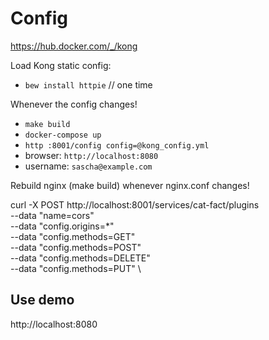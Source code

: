 # Config

https://hub.docker.com/_/kong

Load Kong static config:

- `bew install httpie` // one time

Whenever the config changes!

- `make build`
- `docker-compose up`
- `http :8001/config config=@kong_config.yml`
- browser: `http://localhost:8080`
- username: `sascha@example.com`

Rebuild nginx (make build) whenever nginx.conf changes!

curl -X POST http://localhost:8001/services/cat-fact/plugins \
--data "name=cors"  \
--data "config.origins=*" \
--data "config.methods=GET" \
--data "config.methods=POST" \
--data "config.methods=DELETE" \
--data "config.methods=PUT" \

## Use demo

http://localhost:8080